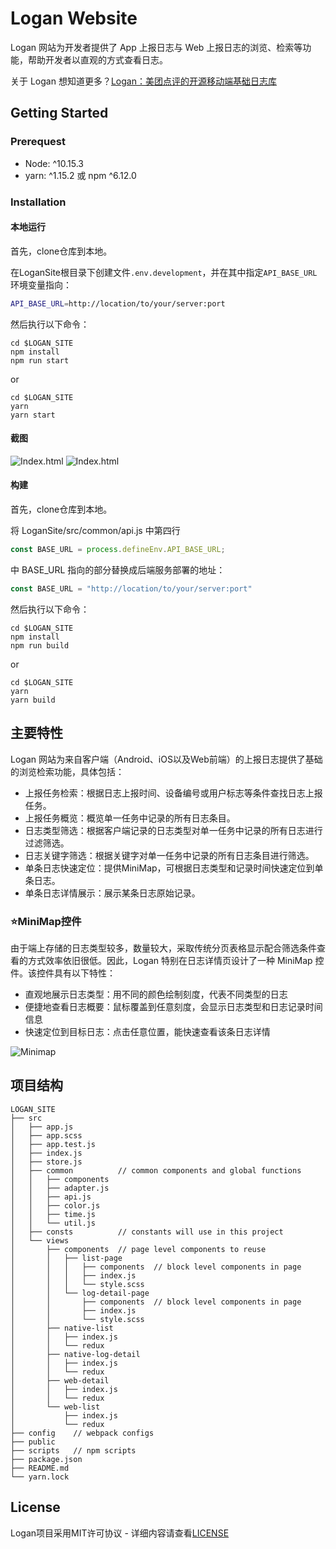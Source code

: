 # Logan Website

Logan 网站为开发者提供了 App 上报日志与 Web 上报日志的浏览、检索等功能，帮助开发者以直观的方式查看日志。

关于 Logan 想知道更多？[Logan：美团点评的开源移动端基础日志库](https://tech.meituan.com/2018/10/11/logan-open-source.html)

## Getting Started

### Prerequest

- Node: ^10.15.3
- yarn: ^1.15.2 或 npm ^6.12.0

### Installation

#### 本地运行

首先，clone仓库到本地。

在LoganSite根目录下创建文件`.env.development`，并在其中指定`API_BASE_URL`环境变量指向：

```bash
API_BASE_URL=http://location/to/your/server:port
```

然后执行以下命令：

```
cd $LOGAN_SITE
npm install
npm run start
```

or

```
cd $LOGAN_SITE
yarn
yarn start
```

#### 截图

![Index.html](./docs/list-page.png)
![Index.html](./docs/detail-page.png)

#### 构建

首先，clone仓库到本地。

将 LoganSite/src/common/api.js 中第四行

```javascript
const BASE_URL = process.defineEnv.API_BASE_URL;
```

中 BASE_URL 指向的部分替换成后端服务部署的地址：

```javascript
const BASE_URL = "http://location/to/your/server:port"
```

然后执行以下命令：

```
cd $LOGAN_SITE
npm install
npm run build
```

or

```
cd $LOGAN_SITE
yarn
yarn build
```

## 主要特性

Logan 网站为来自客户端（Android、iOS以及Web前端）的上报日志提供了基础的浏览检索功能，具体包括：

- 上报任务检索：根据日志上报时间、设备编号或用户标志等条件查找日志上报任务。
- 上报任务概览：概览单一任务中记录的所有日志条目。
- 日志类型筛选：根据客户端记录的日志类型对单一任务中记录的所有日志进行过滤筛选。
- 日志关键字筛选：根据关键字对单一任务中记录的所有日志条目进行筛选。
- 单条日志快速定位：提供MiniMap，可根据日志类型和记录时间快速定位到单条日志。
- 单条日志详情展示：展示某条日志原始记录。

### ⭐️**MiniMap控件**

由于端上存储的日志类型较多，数量较大，采取传统分页表格显示配合筛选条件查看的方式效率依旧很低。因此，Logan 特别在日志详情页设计了一种 MiniMap 控件。该控件具有以下特性：

- 直观地展示日志类型：用不同的颜色绘制刻度，代表不同类型的日志
- 便捷地查看日志概要：鼠标覆盖到任意刻度，会显示日志类型和日志记录时间信息
- 快速定位到目标日志：点击任意位置，能快速查看该条日志详情

![Minimap](./docs/minimap.png)

## 项目结构

```
LOGAN_SITE
├── src
│   ├── app.js
│   ├── app.scss
│   ├── app.test.js
│   ├── index.js
│   ├── store.js
│   ├── common          // common components and global functions
│   │   ├── components
│   │   ├── adapter.js
│   │   ├── api.js
│   │   ├── color.js
│   │   ├── time.js
│   │   └── util.js
│   ├── consts          // constants will use in this project
│   └── views
│       ├── components  // page level components to reuse
│       │   ├── list-page
│       │   │   ├── components  // block level components in page
│       │   │   ├── index.js
│       │   │   └── style.scss
│       │   └── log-detail-page
│       │       ├── components  // block level components in page
│       │       ├── index.js
│       │       └── style.scss
│       ├── native-list
│       │   ├── index.js
│       │   └── redux
│       ├── native-log-detail
│       │   ├── index.js
│       │   └── redux
│       ├── web-detail
│       │   ├── index.js
│       │   └── redux
│       └── web-list
│           ├── index.js
│           └── redux
├── config    // webpack configs
├── public
├── scripts   // npm scripts
├── package.json
├── README.md
└── yarn.lock
```

## License

Logan项目采用MIT许可协议 - 详细内容请查看[LICENSE](https://github.com/Meituan-Dianping/Logan/blob/master/LICENSE)

